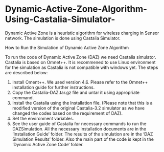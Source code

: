 # Dynamic-Active-Zone-Algorithm-Using-Castalia-Simulator-
Dynamic Active Zone is a heuristic algorithm for wireless charging in Sensor network. The simulation is done using Castalia Simulator. 

How to Run the Simulation of Dynamic Active Zone Algorithm

To run the code of Dynamic Active Zone (DAZ) we need Castalia simulator. Castalia is based on Omnet++. It is recommened to use Linux environment for the simulation as Castalia is not compatible with windows yet. The steps are described below:
1.	Install Oment++. We used version 4.6. Please refer to the Omnet++ installation guide for further instructions. 
2.	Copy the Castalia-DAZ.tar.gz file  and untar it using appropriate command. 
3.	Install the Castalia using the Installation file. (Please note that this is a modified version of the original Castalia-3.2 simulator as we have changed the codes based on the requirement of DAZ).
4.	Set the environment variables.
5.	See the user guide of Castalia for necessary commands to run the DAZSimulation. 
All the necessary installation documents are in the ‘Installation Guide’ folder. The results of the simulation are in the ‘DAZ Simulation Results’ folder. Also the main part of the code is kept in the ‘Dynamic Active Zone Code’ folder. 
